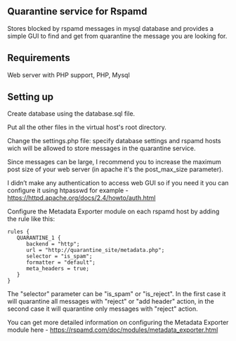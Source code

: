 Quarantine service for Rspamd
-----------------------------

Stores blocked by rspamd messages in mysql database and provides a simple GUI to find and get from quarantine the message you are looking for.

Requirements
------------

Web server with PHP support, PHP, Mysql

Setting up
----------

Create database using the database.sql file.

Put all the other files in the virtual host's root directory.

Change the settings.php file: specify database settings and rspamd hosts wich will be allowed to store messages in the quarantine service.

Since messages can be large, I recommend you to increase the maximum post size of your web server (in apache it's the post_max_size parameter).

I didn’t make any authentication to access web GUI so if you need it you can configure it using htpasswd for example - https://httpd.apache.org/docs/2.4/howto/auth.html

Configure the Metadata Exporter module on each rspamd host by adding the rule like this:

```
rules {
   QUARANTINE_1 {
      backend = "http";
      url = "http://quarantine_site/metadata.php";
      selector = "is_spam";
      formatter = "default";
      meta_headers = true;
   }
}
```

The "selector" parameter can be "is_spam" or "is_reject". In the first case it will quarantine all messages with "reject" or "add header" action, in the second case it will quarantine only messages with "reject" action.

You can get more detailed information on configuring the Metadata Exporter module here - https://rspamd.com/doc/modules/metadata_exporter.html
